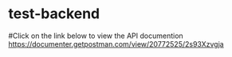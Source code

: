 # test-backend
#Click on the link below to view the API documention
<br />
https://documenter.getpostman.com/view/20772525/2s93Xzvgja
